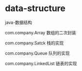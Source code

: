 # data-structure
java-数据结构

com.company.Array  数组的二次封装

com.company.Satck  栈的实现

com.company.Queue  队列的实现

com.company.LinkedList 链表的实现
